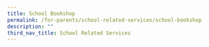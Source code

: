 ```yaml
---
title: School Bookshop
permalink: /for-parents/school-related-services/school-bookshop
description: ""
third_nav_title: School Related Services
---
```

